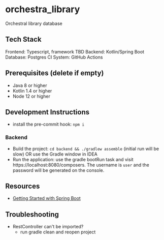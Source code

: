 # orchestra_library
Orchestral library database

## Tech Stack
Frontend: Typescript, framework TBD
Backend: Kotlin/Spring Boot
Database: Postgres
CI System: GitHub Actions

## Prerequisites (delete if empty)
- Java 8 or higher
- Kotlin 1.4 or higher
- Node 12 or higher

## Development Instructions
- install the pre-commit hook: `npm i`

### Backend
- Build the project: `cd backend && ./gradlew assemble` (initial run will be slow) OR use the Gradle window in IDEA
- Run the application: use the gradle bootRun task and visit https://localhost:8080/composers. 
The username is `user` and the password will be generated on the console. 

## Resources
- [Getting Started with Spring Boot](https://spring.io/guides/gs/spring-boot/)

## Troubleshooting
- RestController can't be imported?
  - run gradle clean and reopen project

